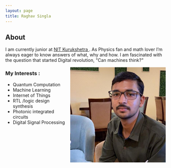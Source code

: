 ```yaml
---
layout: page
title: Raghav Singla
---
```

<h2>About</h2>
<p>I am currently junior  at <a href="http://www.nitkkr.ac.in/" >NIT Kurukshetra </a>.
As Physics fan and math lover I’m always eager to know answers 
of what, why and how. I am fascinated with the question that started Digital revolution, "Can machines think?"
</p>
<img  src="/assets/My.jpeg" alt="My picture" width="300" height="300" align="right"/>

<h3> <b> My  Interests : </b></h3>
<ul> 
  <li>Quantum Computation </li>
  <li>Machine Learning</li>
  <li>Internet of Things </li>
  <li>RTL /logic design synthesis </li>
  <li>Photonic integrated circuits</li>
  <li>Digital Signal Processing </li>
 </ul>
  
